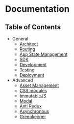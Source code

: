 # Documentation

## Table of Contents

- General
  - [Architect](general/structure.md)
  - [Routing](general/routing.md)
  - [App State Management](general/app-state.md)
  - [SDK](general/sdk.md)
  - [Development](general/development.md)
  - [Testing](general/testing.md)
  - [Deployment](general/deployment.md)
- Advanced
  - [Asset Management](advanced/asset-management.md)
  - [CSS modules](advanced/css-modules.md)
  - [ImmutableJS](advanced/immutable.md)
  - [Modal](advanced/modal.md)
  - [Anti Redux](advanced/anti-redux.md)
  - [Asynchronous](advanced/async.md)
  - [Greenkeeper](advanced/greenkeeper.md)
